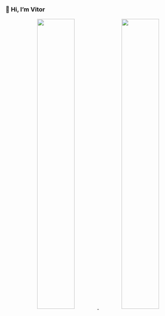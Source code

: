 ### **👋 Hi, I’m Vitor**

<div align="center">
  <a href="https://github.com/thenextbunny">
  <img width="45%" src="https://github-readme-stats.vercel.app/api?username=thenextbunny&show_icons=true&theme=dracula&include_all_commits=true&count_private=true"/>
  <img width="45%" src="https://github-readme-stats.vercel.app/api/top-langs/?username=thenextbunny&layout=compact&theme=dracula"/>
</div>
